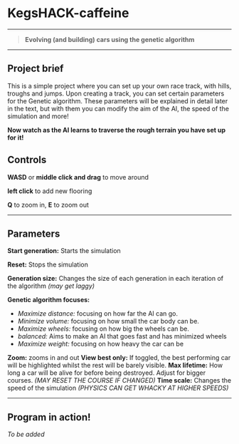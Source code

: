 # **KegsHACK-caffeine**
---
> **Evolving (and building) cars using the genetic algorithm**
---

## Project brief
This is a simple project where you can set up your own race track, with hills, troughs and jumps. Upon creating a track, you can set certain parameters for the Genetic algorithm. 
These parameters will be explained in detail later in the text, but with them you can modify the aim of the AI, the speed of the simulation and more!

**Now watch as the AI learns to traverse the rough terrain you have set up for it!**

## Controls
**WASD** or **middle click and drag** to move around

**left click** to add new flooring

**Q** to zoom in, **E** to zoom out

---

## Parameters

**Start generation:** Starts the simulation

**Reset:** Stops the simulation

**Generation size:** Changes the size of each generation in each iteration of the algorithm *(may get laggy)*

**Genetic algorithm focuses:**

  - *Maximize distance:* focusing on how far the AI can go.
  - *Minimize volume:* focusing on how small the car body can be.
  - *Maximize wheels:* focusing on how big the wheels can be. 
  - *balanced:* Aims to make an AI that goes fast and has minimized wheels
  - *Maximize weight:* focusing on how heavy the car can be

**Zoom:** zooms in and out
**View best only:** If toggled, the best performing car will be highlighted whilst the rest will be barely visible.
**Max lifetime:** How long a car will be alive for before being destroyed. Adjust for bigger courses. *(MAY RESET THE COURSE IF CHANGED)*
**Time scale:** Changes the speed of the simulation *(PHYSICS CAN GET WHACKY AT HIGHER SPEEDS)*

---

## Program in action!

*To be added*
